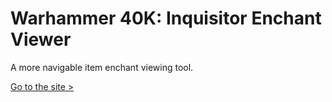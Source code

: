 # Warhammer 40K: Inquisitor Enchant Viewer

A more navigable item enchant viewing tool.

[Go to the site >](https://mome-borogove.github.io/40K-enchant-viewer/)

